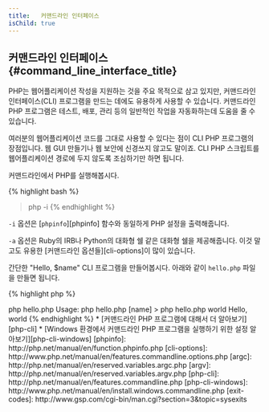 ```yaml
---
title:   커맨드라인 인터페이스
isChild: true
---
```


## 커맨드라인 인터페이스 {#command_line_interface_title}

PHP는 웹어플리케이션 작성을 지원하는 것을 주요 목적으로 삼고 있지만, 커맨드라인 인터페이스(CLI) 프로그램을 만드는 데에도 유용하게 사용할 수 있습니다.
커맨드라인 PHP 프로그램은 테스트, 배포, 관리 등의 일반적인 작업을 자동화하는데 도움을 줄 수 있습니다.

여러분의 웹어플리케이션 코드를 그대로 사용할 수 있다는 점이 CLI PHP 프로그램의 장점입니다. 웹 GUI 만들기나 웹 보안에 신경쓰지 않고도 말이죠.
CLI PHP 스크립트를 웹어플리케이션 경로에 두지 않도록 조심하기만 하면 됩니다.

커맨드라인에서 PHP를 실행해봅시다.

{% highlight bash %}
> php -i
{% endhighlight %}

`-i` 옵션은 [`phpinfo`][phpinfo] 함수와 동일하게 PHP 설정을 출력해줍니다.

`-a` 옵션은 Ruby의 IRB나 Python의 대화형 쉘 같은 대화형 쉘을 제공해줍니다. 이것 말고도 유용한 [커맨드라인 옵션들][cli-options]이 많이 있습니다.

간단한 "Hello, $name" CLI 프로그램을 만들어봅시다. 아래와 같이 `hello.php` 파일을 만들면 됩니다.

{% highlight php %}
<?php
if ($argc != 2) {
    echo "Usage: php hello.php [name].\n";
    exit(1);
}
$name = $argv[1];
echo "Hello, $name\n";
{% endhighlight %}

PHP는 스크립트가 실행될 때 주어진 인자를 가지고 특별한 변수 두 개를 설정합니다. [`$argc`][argc]는 인자 *개수*를 나타내는 정수값이고,
[`$argv`][argv]는 각 인자 *값*이 들어있는 배열입니다. 첫 번째 인자는 항상 PHP 스크립트 파일 이름입니다. 
이 경우에는 `hello.php`가 들어있게 됩니다.

`exit()` 표현식은 0이 아닌 숫자와 함께 사용하여, 커맨드가 실패했다는 것을 쉘에 알려주는데 사용합니다. 
흔히 사용되는 종료 코드를 [이곳에서][exit-codes] 볼 수 있습니다.

커맨드라인에서 아래와 같이 실행해봅시다.

{% highlight bash %}
> php hello.php
Usage: php hello.php [name]
> php hello.php world
Hello, world
{% endhighlight %}


 * [커맨드라인 PHP 프로그램에 대해서 더 알아보기][php-cli]
 * [Windows 환경에서 커맨드라인 PHP 프로그램을 실행하기 위한 설정 알아보기][php-cli-windows]

[phpinfo]: http://php.net/manual/en/function.phpinfo.php
[cli-options]: http://www.php.net/manual/en/features.commandline.options.php
[argc]: http://php.net/manual/en/reserved.variables.argc.php
[argv]: http://php.net/manual/en/reserved.variables.argv.php
[php-cli]: http://php.net/manual/en/features.commandline.php
[php-cli-windows]: http://www.php.net/manual/en/install.windows.commandline.php
[exit-codes]: http://www.gsp.com/cgi-bin/man.cgi?section=3&topic=sysexits
